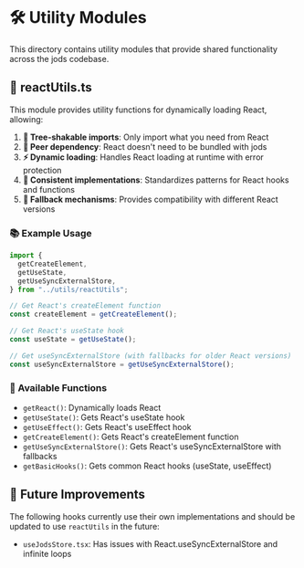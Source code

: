 # 🛠️ Utility Modules

This directory contains utility modules that provide shared functionality across the jods codebase.

## 🔄 reactUtils.ts

This module provides utility functions for dynamically loading React, allowing:

1. **🌳 Tree-shakable imports**: Only import what you need from React
2. **🔗 Peer dependency**: React doesn't need to be bundled with jods
3. **⚡ Dynamic loading**: Handles React loading at runtime with error protection
4. **🧰 Consistent implementations**: Standardizes patterns for React hooks and functions
5. **🔄 Fallback mechanisms**: Provides compatibility with different React versions

### 📚 Example Usage

```typescript
import {
  getCreateElement,
  getUseState,
  getUseSyncExternalStore,
} from "../utils/reactUtils";

// Get React's createElement function
const createElement = getCreateElement();

// Get React's useState hook
const useState = getUseState();

// Get useSyncExternalStore (with fallbacks for older React versions)
const useSyncExternalStore = getUseSyncExternalStore();
```

### 🧩 Available Functions

- `getReact()`: Dynamically loads React
- `getUseState()`: Gets React's useState hook
- `getUseEffect()`: Gets React's useEffect hook
- `getCreateElement()`: Gets React's createElement function
- `getUseSyncExternalStore()`: Gets React's useSyncExternalStore with fallbacks
- `getBasicHooks()`: Gets common React hooks (useState, useEffect)

## 🔮 Future Improvements

The following hooks currently use their own implementations and should be updated to use `reactUtils` in the future:

- `useJodsStore.tsx`: Has issues with React.useSyncExternalStore and infinite loops
